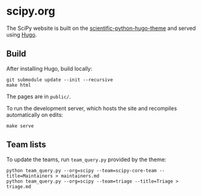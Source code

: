 # scipy.org

The SciPy website is built on the 
[scientific-python-hugo-theme](https://github.com/scientific-python/scientific-python-hugo-theme)
and served using [Hugo](https://gohugo.io).

## Build

After installing Hugo, build locally:

```
git submodule update --init --recursive
make html
```

The pages are in `public/`.

To run the development server, which hosts the site and recompiles
automatically on edits:

```
make serve
```

## Team lists

To update the teams, run `team_query.py` provided by the theme:

```
python team_query.py --org=scipy --team=scipy-core-team --title=Maintainers > maintainers.md
python team_query.py --org=scipy --team=triage --title=Triage > triage.md
```
